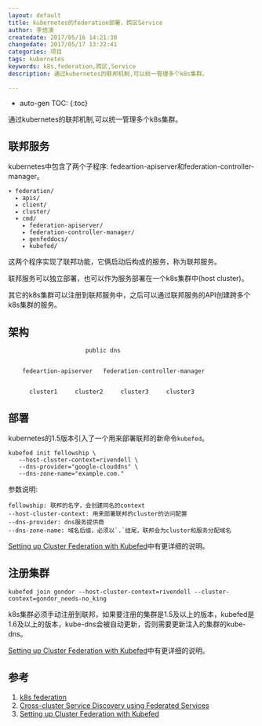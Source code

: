 ```yaml
---
layout: default
title: kubernetes的federation部署，跨区Service
author: 李佶澳
createdate: 2017/05/16 14:21:30
changedate: 2017/05/17 13:22:41
categories: 项目
tags: kubernetes
keywords: k8s,federation,跨区,Service
description: 通过kubernetes的联邦机制,可以统一管理多个k8s集群。

---
```


* auto-gen TOC:
{:toc}

通过kubernetes的联邦机制,可以统一管理多个k8s集群。

## 联邦服务

kubernetes中包含了两个子程序: fedeartion-apiserver和federation-controller-manager。

	▾ federation/
	  ▸ apis/
	  ▸ client/
	  ▸ cluster/
	  ▾ cmd/
	    ▸ federation-apiserver/
	    ▸ federation-controller-manager/
	    ▸ genfeddocs/
	    ▸ kubefed/

这两个程序实现了联邦功能，它俩启动后构成的服务，称为联邦服务。

联邦服务可以独立部署，也可以作为服务部署在一个k8s集群中(host cluster)。

其它的k8s集群可以注册到联邦服务中，之后可以通过联邦服务的API创建跨多个k8s集群的服务。

## 架构

	                      public dns
	
	
	    fedeartion-apiserver   federation-controller-manager
	
	
	      cluster1     cluster2     cluster3     cluster3 

## 部署

kubernetes的1.5版本引入了一个用来部署联邦的新命令`kubefed`。

	kubefed init fellowship \            
	   --host-cluster-context=rivendell \
	   --dns-provider="google-clouddns" \
	   --dns-zone-name="example.com."

参数说明:

	fellowship: 联邦的名字，会创建同名的context
	--host-cluster-context: 用来部署联邦的cluster的访问配置
	--dns-provider: dns服务提供商
	--dns-zone-name: 域名后缀，必须以`.`结尾，联邦会为cluster和服务分配域名

[Setting up Cluster Federation with Kubefed][3]中有更详细的说明。

## 注册集群

	kubefed join gondor --host-cluster-context=rivendell --cluster-context=gondor_needs-no_king

k8s集群必须手动注册到联邦，如果要注册的集群是1.5及以上的版本，kubefed是1.6及以上的版本，kube-dns会被自动更新，否则需要更新注入的集群的kube-dns。

[Setting up Cluster Federation with Kubefed][3]中有更详细的说明。

## 参考

1. [k8s federation][1]
2. [Cross-cluster Service Discovery using Federated Services][2]
3. [Setting up Cluster Federation with Kubefed][3]

[1]: https://github.com/kubernetes/kubernetes/tree/1780a527f6accd283fb95ab01beda3d380ff20e1/federation  "k8s federation" 
[2]: https://kubernetes.io/docs/tasks/federation/federation-service-discovery/ "Cross-cluster Service Discovery using Federated Services"
[3]: https://kubernetes.io/docs/tasks/federation/set-up-cluster-federation-kubefed/  "Setting up Cluster Federation with Kubefed"
